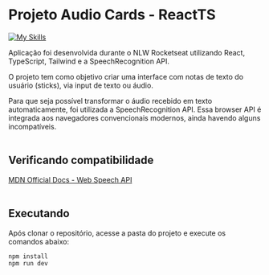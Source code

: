 # Projeto Audio Cards - ReactTS

[![My Skills](https://skills.thijs.gg/icons?i=react,ts,tailwind)](https://skills.thijs.gg)

Aplicação foi desenvolvida durante o NLW Rocketseat utilizando React, TypeScript, Tailwind e a SpeechRecognition API.

O projeto tem como objetivo criar uma interface com notas de texto do usuário (sticks), via input de texto ou áudio.

Para que seja possível transformar o áudio recebido em texto automaticamente, foi utilizada a SpeechRecognition API. Essa browser API é integrada aos navegadores convencionais modernos, ainda havendo alguns incompatíveis.
<br>
<br>

## Verificando compatibilidade

[MDN Official Docs - Web Speech API](https://developer.mozilla.org/en-US/docs/Web/API/Web_Speech_API)
<br>
<br>

## Executando

Após clonar o repositório, acesse a pasta do projeto e execute os comandos abaixo:

```sh
npm install
npm run dev
```

